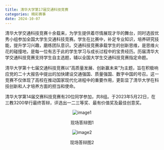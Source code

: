 ```yaml
---
title: 清华大学第17届交通科技竞赛
categories: 精彩赛事
date: 2024-10-07
---
```


清华大学交通科技竞赛十余载来，为学生提供着尽情展现才华的舞台，同时选拔优秀小组参加全国大学生交通科技竞赛。学生在比赛中，补足专业知识，培养研究技能，提升学习兴趣，磨练团队意识。交通科技竞赛承载学生的创新思维，是思维火花的碰撞地，是每一位有志于此的学生学习与成长过程中的宝贵经历。历届清华大学交通科技竞赛支持学生自主选题，辅以全国大学生交通科技竞赛指定命题。

清华大学第十七届交通科技竞赛以“高质量发展、创新赢未来”为主题，旨在积极响应党的二十大报告中提出的加快建设交通强国、质量强国、数字中国的号召。这一竞赛不仅体现了高校在推动国家现代化进程中的重要作用，更彰显了清华大学在科技创新和人才培养方面的担当和使命。

清华大学第14届交赛科技竞赛有20位同学参加，共8组。于2023年5月22日，在三教3200举行最终答辩，评选出一二三等奖、最有价值奖及最佳创意奖。

<div style="text-align: center;">
    <img src="images/3_1.jpg" alt="image1"/>
    <p>现场答辩图1</p>
    <img src="images/3_2.jpg" alt="image2"/>
    <p>现场答辩图2</p>
</div>
